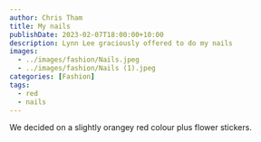```yaml
---
author: Chris Tham
title: My nails
publishDate: 2023-02-07T18:00:00+10:00
description: Lynn Lee graciously offered to do my nails
images:
  - ../images/fashion/Nails.jpeg
  - ../images/fashion/Nails (1).jpeg
categories: [Fashion]
tags:
  - red
  - nails
---
```


We decided on a slightly orangey red colour plus flower stickers.
